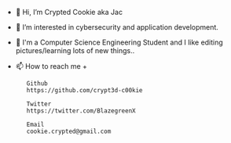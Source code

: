 - 👋 Hi, I’m Crypted Cookie aka Jac
- 👀 I’m interested in cybersecurity and application development.
- 🌱 I'm a Computer Science Engineering Student and I like editing pictures/learning lots of new things..
- 📫 How to reach me +

         Github
         https://github.com/crypt3d-c00kie
         
         Twitter
         https://twitter.com/BlazegreenX
         
         Email
         cookie.crypted@gmail.com

<!---
crypt3d-c00kie/crypt3d-c00kie is a ✨ special ✨ repository because its `README.md` (this file) appears on your GitHub profile.
You can click the Preview link to take a look at your changes.
--->
